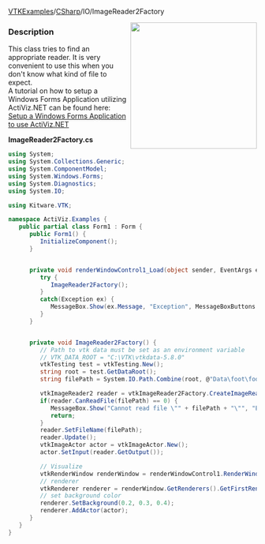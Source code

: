 [VTKExamples](/index/)/[CSharp](/CSharp)/IO/ImageReader2Factory

<img align="right" src="https://github.com/lorensen/VTKExamples/blob/gh-pages/Testing/Baseline/IO/TestImageReader2Factory.png?raw=true" width="256" />

### Description
This class tries to find an appropriate reader. It is very convenient to use this when you don't know what kind of file to expect.<br />
A tutorial on how to setup a Windows Forms Application utilizing ActiViz.NET can be found here: [Setup a Windows Forms Application to use ActiViz.NET](http://www.vtk.org/Wiki/VTK/CSharp/ActiViz.NET)

**ImageReader2Factory.cs**
```csharp
using System;
using System.Collections.Generic;
using System.ComponentModel;
using System.Windows.Forms;
using System.Diagnostics;
using System.IO;

using Kitware.VTK;

namespace ActiViz.Examples {
   public partial class Form1 : Form {
      public Form1() {
         InitializeComponent();
      }


      private void renderWindowControl1_Load(object sender, EventArgs e) {
         try {
            ImageReader2Factory();
         }
         catch(Exception ex) {
            MessageBox.Show(ex.Message, "Exception", MessageBoxButtons.OK);
         }
      }


      private void ImageReader2Factory() {
         // Path to vtk data must be set as an environment variable
         // VTK_DATA_ROOT = "C:\VTK\vtkdata-5.8.0"
         vtkTesting test = vtkTesting.New();
         string root = test.GetDataRoot();
         string filePath = System.IO.Path.Combine(root, @"Data\foot\foot.mha");

         vtkImageReader2 reader = vtkImageReader2Factory.CreateImageReader2(filePath);
         if(reader.CanReadFile(filePath) == 0) {
            MessageBox.Show("Cannot read file \"" + filePath + "\"", "Error", MessageBoxButtons.OK);
            return;
         }
         reader.SetFileName(filePath);
         reader.Update();
         vtkImageActor actor = vtkImageActor.New();
         actor.SetInput(reader.GetOutput());

         // Visualize
         vtkRenderWindow renderWindow = renderWindowControl1.RenderWindow;
         // renderer
         vtkRenderer renderer = renderWindow.GetRenderers().GetFirstRenderer();
         // set background color
         renderer.SetBackground(0.2, 0.3, 0.4);
         renderer.AddActor(actor);
      }
   }
}
```

